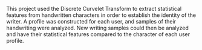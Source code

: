 This project used the Discrete Curvelet Transform to extract statistical features from handwritten characters in order to establish the identity of the writer. A profile was constructed for each user, and samples of their handwriting were analyzed. New writing samples could then be analyzed and have their statistical features compared to the character of each user profile.
